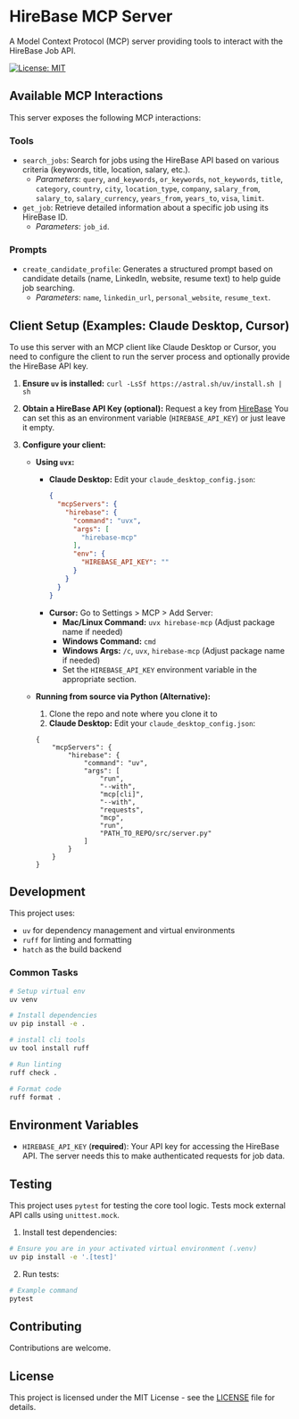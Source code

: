 # HireBase MCP Server

A Model Context Protocol (MCP) server providing tools to interact with the HireBase Job API.

[![License: MIT](https://img.shields.io/badge/License-MIT-yellow.svg)](https://opensource.org/licenses/MIT)

## Available MCP Interactions

This server exposes the following MCP interactions:

### Tools

*   `search_jobs`: Search for jobs using the HireBase API based on various criteria (keywords, title, location, salary, etc.).
    *   *Parameters*: `query`, `and_keywords`, `or_keywords`, `not_keywords`, `title`, `category`, `country`, `city`, `location_type`, `company`, `salary_from`, `salary_to`, `salary_currency`, `years_from`, `years_to`, `visa`, `limit`.
*   `get_job`: Retrieve detailed information about a specific job using its HireBase ID.
    *   *Parameters*: `job_id`.

### Prompts

*   `create_candidate_profile`: Generates a structured prompt based on candidate details (name, LinkedIn, website, resume text) to help guide job searching.
    *   *Parameters*: `name`, `linkedin_url`, `personal_website`, `resume_text`.

## Client Setup (Examples: Claude Desktop, Cursor)

To use this server with an MCP client like Claude Desktop or Cursor, you need to configure the client to run the server process and optionally provide the HireBase API key.

1.  **Ensure `uv` is installed:** `curl -LsSf https://astral.sh/uv/install.sh | sh`
2.  **Obtain a HireBase API Key (optional):** Request a key from [HireBase](https://hirebase.org/) You can set this as an environment variable (`HIREBASE_API_KEY`) or just leave it empty.
3.  **Configure your client:**

    *   **Using `uvx`:**
        *   **Claude Desktop:** Edit your `claude_desktop_config.json`:
            ```json
            {
              "mcpServers": {
                "hirebase": {
                  "command": "uvx",
                  "args": [
                    "hirebase-mcp" 
                  ],
                  "env": {
                    "HIREBASE_API_KEY": "" 
                  }
                }
              }
            }
            ```
        *   **Cursor:** Go to Settings > MCP > Add Server:
            *   **Mac/Linux Command:** `uvx hirebase-mcp` (Adjust package name if needed)
            *   **Windows Command:** `cmd`
            *   **Windows Args:** `/c`, `uvx`, `hirebase-mcp` (Adjust package name if needed)
            *   Set the `HIREBASE_API_KEY` environment variable in the appropriate section.

    *   **Running from source via Python (Alternative):**
        1. Clone the repo and note where you clone it to
        2. **Claude Desktop:** Edit your `claude_desktop_config.json`:
        ```
        {
            "mcpServers": {
                "hirebase": {
                    "command": "uv",
                    "args": [
                        "run",
                        "--with",
                        "mcp[cli]",
                        "--with",
                        "requests",
                        "mcp",
                        "run",
                        "PATH_TO_REPO/src/server.py"
                    ]
                }
            }
        }
        ```


## Development

This project uses:
- `uv` for dependency management and virtual environments
- `ruff` for linting and formatting
- `hatch` as the build backend

### Common Tasks

```bash
# Setup virtual env
uv venv

# Install dependencies
uv pip install -e .

# install cli tools
uv tool install ruff

# Run linting
ruff check .

# Format code
ruff format .
```

## Environment Variables

-   `HIREBASE_API_KEY` (**required**): Your API key for accessing the HireBase API. The server needs this to make authenticated requests for job data.

## Testing

This project uses `pytest` for testing the core tool logic. Tests mock external API calls using `unittest.mock`.

1. Install test dependencies:
```bash
# Ensure you are in your activated virtual environment (.venv)
uv pip install -e '.[test]'
```

2. Run tests:
```bash
# Example command
pytest
```

## Contributing

Contributions are welcome.

## License

This project is licensed under the MIT License - see the [LICENSE](LICENSE) file for details. 